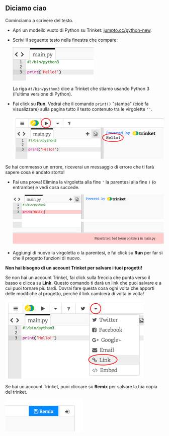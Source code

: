 ## Diciamo ciao

Cominciamo a scrivere del testo.

+ Apri un modello vuoto di Python su Trinket: <a href="http://jumpto.cc/python-new" target="_blank">jumpto.cc/python-new</a>.

+ Scrivi il seguente testo nella finestra che compare:
    
    ![screenshot](images/me-hi.png)
    
    La riga `#!/bin/python3` dice a Trinket che stiamo usando Python 3 (l'ultima versione di Python).

+ Fai click su **Run**. Vedrai che il comando `print()` "stampa" (cioè fa visualizzare) sulla pagina tutto il testo contenuto tra le virgolette `''`.
    
    ![screenshot](images/me-hi-test.png)

Se hai commesso un errore, riceverai un messaggio di errore che ti farà sapere cosa è andato storto!

+ Fai una prova! Elimina la virgoletta alla fine `'` la parentesi alla fine `)` (o entrambe) e vedi cosa succede.
    
    ![screenshot](images/me-syntax.png)

+ Aggiungi di nuovo la virgoletta o la parentesi, e fai click su **Run** per far sì che il progetto funzioni di nuovo.

**Non hai bisogno di un account Trinket per salvare i tuoi progetti!**

Se non hai un account Trinket, fai click sulla freccia che punta verso il basso e clicca su **Link**. Questo comando ti darà un link che puoi salvare e a cui puoi tornare più tardi. Dovrai fare questa cosa ogni volta che apporti delle modifiche al progetto, perché il link cambierà di volta in volta!

![screenshot](images/me-link.png)

Se hai un account Trinket, puoi cliccare su **Remix** per salvare la tua copia del trinket.

![screenshot](images/me-remix.png)